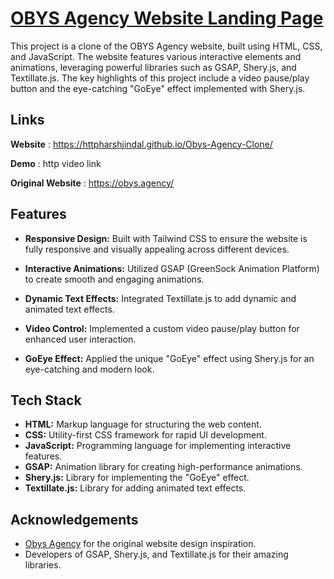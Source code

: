 
# [OBYS Agency Website Landing Page](https://httpharshjindal.github.io/Obys-Agency-Clone/)

This project is a clone of the OBYS Agency website, built using HTML, CSS, and JavaScript. The website features various interactive elements and animations, leveraging powerful libraries such as GSAP, Shery.js, and Textillate.js. The key highlights of this project include a video pause/play button and the eye-catching "GoEye" effect implemented with Shery.js.



## Links

**Website** : https://httpharshjindal.github.io/Obys-Agency-Clone/

**Demo** : http video link 

**Original Website** : https://obys.agency/


## Features

- **Responsive Design:** Built with Tailwind CSS to ensure the website is fully responsive and visually appealing across different devices.

- **Interactive Animations:** Utilized GSAP (GreenSock Animation Platform) to create smooth and engaging animations.
- **Dynamic Text Effects:** Integrated Textillate.js to add dynamic and animated text effects.
- **Video Control:** Implemented a custom video pause/play button for enhanced user interaction.
- **GoEye Effect:** Applied the unique "GoEye" effect using Shery.js for an eye-catching and modern look.


## Tech Stack

- **HTML:** Markup language for structuring the web content.
- **CSS:** Utility-first CSS framework for rapid UI development.
- **JavaScript:** Programming language for implementing interactive features.
- **GSAP:** Animation library for creating high-performance animations.
- **Shery.js:** Library for implementing the "GoEye" effect.
- **Textillate.js:** Library for adding animated text effects.


## Acknowledgements

- [Obys Agency](https://obys.agency/) for the original website design inspiration.
- Developers of GSAP, Shery.js, and Textillate.js for their amazing libraries.
